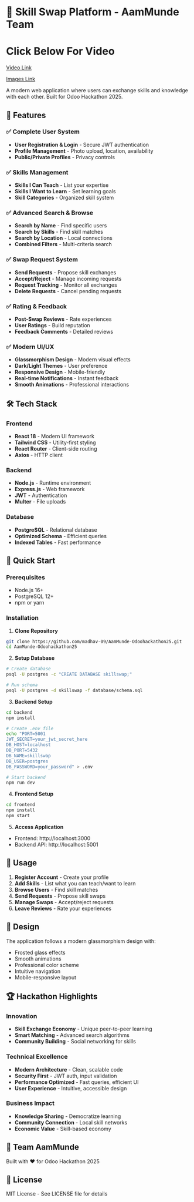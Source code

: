 # 🎯 Skill Swap Platform - AamMunde Team

# Click Below For Video
[Video Link ](https://drive.google.com/file/d/1nJ_oO0Eu6gTHeaXZM6MqsiaopkZNUCJF/view?usp=sharing)

[Images Link](https://drive.google.com/drive/folders/1ihpXolXO5jJKdzXluZjirwG1aa9KeDle?usp=sharing)

A modern web application where users can exchange skills and knowledge with each other. Built for Odoo Hackathon 2025.

## 🌟 Features

### ✅ Complete User System
- **User Registration & Login** - Secure JWT authentication
- **Profile Management** - Photo upload, location, availability
- **Public/Private Profiles** - Privacy controls

### ✅ Skills Management
- **Skills I Can Teach** - List your expertise
- **Skills I Want to Learn** - Set learning goals
- **Skill Categories** - Organized skill system

### ✅ Advanced Search & Browse
- **Search by Name** - Find specific users
- **Search by Skills** - Find skill matches
- **Search by Location** - Local connections
- **Combined Filters** - Multi-criteria search

### ✅ Swap Request System
- **Send Requests** - Propose skill exchanges
- **Accept/Reject** - Manage incoming requests
- **Request Tracking** - Monitor all exchanges
- **Delete Requests** - Cancel pending requests

### ✅ Rating & Feedback
- **Post-Swap Reviews** - Rate experiences
- **User Ratings** - Build reputation
- **Feedback Comments** - Detailed reviews

### ✅ Modern UI/UX
- **Glassmorphism Design** - Modern visual effects
- **Dark/Light Themes** - User preference
- **Responsive Design** - Mobile-friendly
- **Real-time Notifications** - Instant feedback
- **Smooth Animations** - Professional interactions

## 🛠️ Tech Stack

### Frontend
- **React 18** - Modern UI framework
- **Tailwind CSS** - Utility-first styling
- **React Router** - Client-side routing
- **Axios** - HTTP client

### Backend
- **Node.js** - Runtime environment
- **Express.js** - Web framework
- **JWT** - Authentication
- **Multer** - File uploads

### Database
- **PostgreSQL** - Relational database
- **Optimized Schema** - Efficient queries
- **Indexed Tables** - Fast performance

## 🚀 Quick Start

### Prerequisites
- Node.js 16+
- PostgreSQL 12+
- npm or yarn

### Installation

1. **Clone Repository**
```bash
git clone https://github.com/madhav-09/AamMunde-Odoohackathon25.git
cd AamMunde-Odoohackathon25
```

2. **Setup Database**
```bash
# Create database
psql -U postgres -c "CREATE DATABASE skillswap;"

# Run schema
psql -U postgres -d skillswap -f database/schema.sql
```

3. **Backend Setup**
```bash
cd backend
npm install

# Create .env file
echo "PORT=5001
JWT_SECRET=your_jwt_secret_here
DB_HOST=localhost
DB_PORT=5432
DB_NAME=skillswap
DB_USER=postgres
DB_PASSWORD=your_password" > .env

# Start backend
npm run dev
```

4. **Frontend Setup**
```bash
cd frontend
npm install
npm start
```

5. **Access Application**
- Frontend: http://localhost:3000
- Backend API: http://localhost:5001

## 📱 Usage

1. **Register Account** - Create your profile
2. **Add Skills** - List what you can teach/want to learn
3. **Browse Users** - Find skill matches
4. **Send Requests** - Propose skill swaps
5. **Manage Swaps** - Accept/reject requests
6. **Leave Reviews** - Rate your experiences

## 🎨 Design

The application follows a modern glassmorphism design with:
- Frosted glass effects
- Smooth animations
- Professional color scheme
- Intuitive navigation
- Mobile-responsive layout

## 🏆 Hackathon Highlights

### Innovation
- **Skill Exchange Economy** - Unique peer-to-peer learning
- **Smart Matching** - Advanced search algorithms
- **Community Building** - Social networking for skills

### Technical Excellence
- **Modern Architecture** - Clean, scalable code
- **Security First** - JWT auth, input validation
- **Performance Optimized** - Fast queries, efficient UI
- **User Experience** - Intuitive, accessible design

### Business Impact
- **Knowledge Sharing** - Democratize learning
- **Community Connection** - Local skill networks
- **Economic Value** - Skill-based economy

## 👥 Team AamMunde

Built with ❤️ for Odoo Hackathon 2025

## 📄 License

MIT License - See LICENSE file for details
